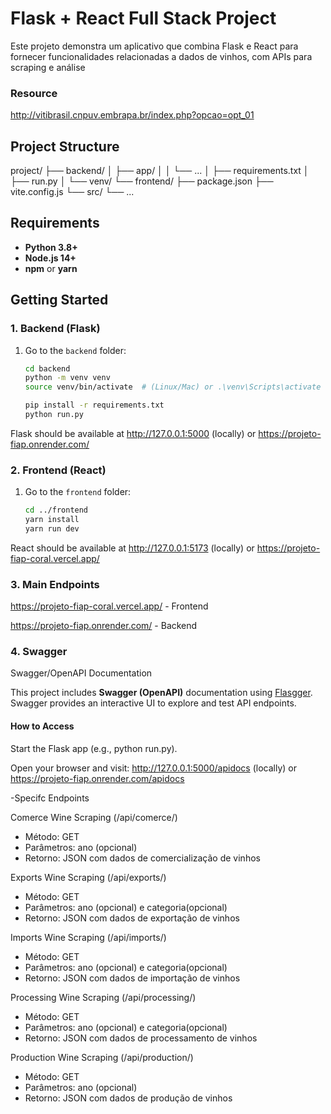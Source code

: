 # Flask + React Full Stack Project

Este projeto demonstra um aplicativo que combina Flask e React para fornecer funcionalidades relacionadas a dados de vinhos, com APIs para scraping e análise

### Resource 

http://vitibrasil.cnpuv.embrapa.br/index.php?opcao=opt_01

## Project Structure
project/ ├── backend/ │ ├── app/ │ │ └── ... │ ├── requirements.txt │ ├── run.py │ └── venv/ └── frontend/ ├── package.json ├── vite.config.js └── src/ └── ...

## Requirements

- **Python 3.8+**  
- **Node.js 14+**  
- **npm** or **yarn**

## Getting Started

### 1. Backend (Flask)

1. Go to the `backend` folder:
    ```bash
    cd backend
    python -m venv venv
    source venv/bin/activate  # (Linux/Mac) or .\venv\Scripts\activate (Windows)
    
    pip install -r requirements.txt
    python run.py

Flask should be available at http://127.0.0.1:5000 (locally) or https://projeto-fiap.onrender.com/

### 2. Frontend (React)

1. Go to the `frontend` folder:  
    ```bash
    cd ../frontend
    yarn install
    yarn run dev

React should be available at http://127.0.0.1:5173 (locally) or https://projeto-fiap-coral.vercel.app/

### 3. Main Endpoints

https://projeto-fiap-coral.vercel.app/ - Frontend 

https://projeto-fiap.onrender.com/ - Backend 

### 4. Swagger

Swagger/OpenAPI Documentation

This project includes **Swagger (OpenAPI)** documentation using [Flasgger](https://github.com/flasgger/flasgger). Swagger provides an interactive UI to explore and test API endpoints.

#### How to Access
Start the Flask app (e.g., python run.py).

Open your browser and visit:
http://127.0.0.1:5000/apidocs (locally) or https://projeto-fiap.onrender.com/apidocs

-Specifc Endpoints

Comerce Wine Scraping (/api/comerce/) 
  - Método: GET
  - Parâmetros: ano (opcional)
  - Retorno: JSON com dados de comercialização de vinhos

Exports Wine Scraping (/api/exports/) 
  - Método: GET
  - Parâmetros: ano (opcional) e categoria(opcional)
  - Retorno: JSON com dados de exportação de vinhos

Imports Wine Scraping (/api/imports/) 
  - Método: GET
  - Parâmetros: ano (opcional) e categoria(opcional)
  - Retorno: JSON com dados de importação de vinhos


Processing Wine Scraping (/api/processing/) 
  - Método: GET
  - Parâmetros: ano (opcional) e categoria(opcional)
  - Retorno: JSON com dados de processamento de vinhos

Production Wine Scraping (/api/production/) 
  - Método: GET
  - Parâmetros: ano (opcional)
  - Retorno: JSON com dados de produção de vinhos
  
